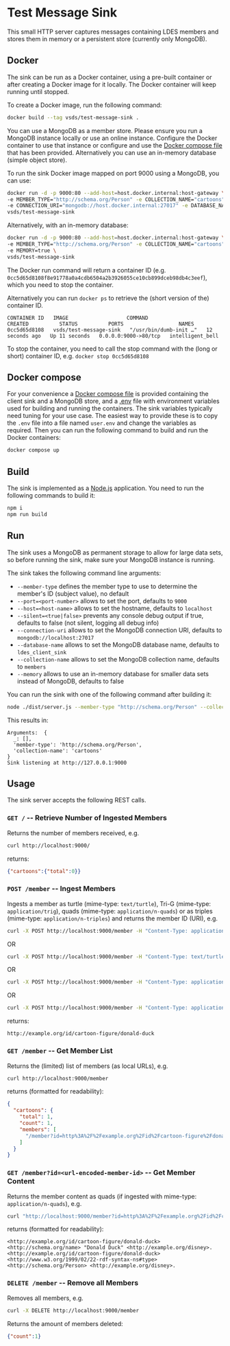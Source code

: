 # Test Message Sink
This small HTTP server captures messages containing LDES members and stores them in memory or a persistent store (currently only MongoDB).

## Docker
The sink can be run as a Docker container, using a pre-built container or after creating a Docker image for it locally. The Docker container will keep running until stopped.

To create a Docker image, run the following command:
```bash
docker build --tag vsds/test-message-sink .
```

You can use a MongoDB as a member store. Please ensure you run a MongoDB instance locally or use an online instance. Configure the Docker container to use that instance or configure and use the [Docker compose file](./docker-compose.yml) that has been provided. Alternatively you can use an in-memory database (simple object store).

To run the sink Docker image mapped on port 9000 using a MongoDB, you can use:
```bash
docker run -d -p 9000:80 --add-host=host.docker.internal:host-gateway \
-e MEMBER_TYPE="http://schema.org/Person" -e COLLECTION_NAME="cartoons" \
-e CONNECTION_URI="mongodb://host.docker.internal:27017" -e DATABASE_NAME="test" \
vsds/test-message-sink
```

Alternatively, with an in-memory database:
```bash
docker run -d -p 9000:80 --add-host=host.docker.internal:host-gateway \
-e MEMBER_TYPE="http://schema.org/Person" -e COLLECTION_NAME="cartoons" \
-e MEMORY=true \
vsds/test-message-sink
```


The Docker run command will return a container ID (e.g. `0cc5d65d8108f8e91778a0a4cdb6504a2b3926055ce10cb899dceb98db4c3eef`), which you need to stop the container.

Alternatively you can run `docker ps` to retrieve the (short version of the) container ID.
 ```
CONTAINER ID   IMAGE                   COMMAND                  CREATED          STATUS          PORTS                  NAMES
0cc5d65d8108   vsds/test-message-sink   "/usr/bin/dumb-init …"   12 seconds ago   Up 11 seconds   0.0.0.0:9000->80/tcp   intelligent_bell
 ```
To stop the container, you need to call the stop command with the (long or short) container ID, e.g. `docker stop 0cc5d65d8108`

## Docker compose
For your convenience a [Docker compose file](./docker-compose.yml) is provided containing the client sink and a MongoDB store, and a [.env](./.env) file with environment variables used for building and running the containers. The sink variables typically need tuning for your use case. The easiest way to provide these is to copy the `.env` file into a file named `user.env` and change the variables as required. Then you can run the following command to build and run the Docker containers:

```bash
docker compose up
```

## Build
The sink is implemented as a [Node.js](https://nodejs.org/en/) application.
You need to run the following commands to build it:
```bash
npm i
npm run build
```

## Run
The sink uses a MongoDB as permanent storage to allow for large data sets, so before running the sink, make sure your MongoDB instance is running.

The sink takes the following command line arguments:
* `--member-type` defines the member type to use to determine the member's ID (subject value), no default
* `--port=<port-number>` allows to set the port, defaults to `9000`
* `--host=<host-name>` allows to set the hostname, defaults to `localhost`
* `--silent=<true|false>` prevents any console debug output if true, defaults to false (not silent, logging all debug info)
* `--connection-uri` allows to set the MongoDB connection URI, defaults to `mongodb://localhost:27017`
* `--database-name` allows to set the MongoDB database name, defaults to `ldes_client_sink`
* `--collection-name` allows to set the MongoDB collection name, defaults to `members`
* `--memory` allows to use an in-memory database for smaller data sets instead of MongoDB, defaults to false

You can run the sink with one of the following command after building it:
```bash
node ./dist/server.js --member-type "http://schema.org/Person" --collection-name cartoons --memory true
```
This results in:
```
Arguments:  {
  _: [],
  'member-type': 'http://schema.org/Person',
  'collection-name': 'cartoons'
}
Sink listening at http://127.0.0.1:9000
```

## Usage
The sink server accepts the following REST calls.

### `GET /` -- Retrieve Number of Ingested Members
Returns the number of members received, e.g.
```bash
curl http://localhost:9000/
```
returns:
```json
{"cartoons":{"total":0}}
```

### `POST /member` -- Ingest Members
Ingests a member as turtle (mime-type: `text/turtle`), Tri-G (mime-type: `application/trig`), quads (mime-type: `application/n-quads`) or as triples (mime-type: `application/n-triples`) and returns the member ID (URI), e.g.
```bash
curl -X POST http://localhost:9000/member -H "Content-Type: application/trig" --data-binary "@data/donald-duck.trig"
```
OR
```bash
curl -X POST http://localhost:9000/member -H "Content-Type: text/turtle" --data-binary "@data/donald-duck.ttl"
```
OR
```bash
curl -X POST http://localhost:9000/member -H "Content-Type: application/n-quads" --data-binary "@data/donald-duck.nq"
```
OR
```bash
curl -X POST http://localhost:9000/member -H "Content-Type: application/n-triples" --data-binary "@data/donald-duck.nt"
```
returns:
```
http://example.org/id/cartoon-figure/donald-duck
```

### `GET /member` -- Get Member List
Returns the (limited) list of members (as local URLs), e.g.
```bash
curl http://localhost:9000/member
```
returns (formatted for readability):
```json
{
  "cartoons": {
    "total": 1,
    "count": 1,
    "members": [
      "/member?id=http%3A%2F%2Fexample.org%2Fid%2Fcartoon-figure%2Fdonald-duck"
    ]
  }
}
```

### `GET /member?id=<url-encoded-member-id>` -- Get Member Content
Returns the member content as quads (if ingested with mime-type: `application/n-quads`), e.g.
```bash
curl "http://localhost:9000/member?id=http%3A%2F%2Fexample.org%2Fid%2Fcartoon-figure%2Fdonald-duck"
```
returns (formatted for readability):
```
<http://example.org/id/cartoon-figure/donald-duck> <http://schema.org/name> "Donald Duck" <http://example.org/disney>.
<http://example.org/id/cartoon-figure/donald-duck> <http://www.w3.org/1999/02/22-rdf-syntax-ns#type> <http://schema.org/Person> <http://example.org/disney>.
```

### `DELETE /member` -- Remove all Members
Removes all members, e.g.
```bash
curl -X DELETE http://localhost:9000/member
```
Returns the amount of members deleted:
```json
{"count":1}
```
